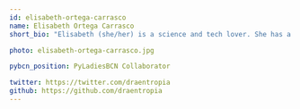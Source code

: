 ```yaml
---
id: elisabeth-ortega-carrasco
name: Elisabeth Ortega Carrasco
short_bio: "Elisabeth (she/her) is a science and tech lover. She has a Ph.D. in Theoretical and Computational Chemistry which was completed alongside her second degree in Computer Science. She started to play with Python more than 10 years ago to build automation scripts to help with her research. Six years ago, she started to work in a Scientific Software company located in Sant Cugat del Vallés where she learnt about the Qt framework applied in C++ and not some time ago, she found the opportunity to collaborate with Qt For Python (PySide), contributing with her knowledge in Qt and Python. However, this is not her unique collaboration of Eli with the community. She is nowadays one of the coordinators of the discord channel \"Python en Español\" (https://hablemospython.dev) and a PyLadiesBCN collaborator since some years ago."

photo: elisabeth-ortega-carrasco.jpg

pybcn_position: PyLadiesBCN Collaborator

twitter: https://twitter.com/draentropia
github: https://github.com/draentropia
---
```

